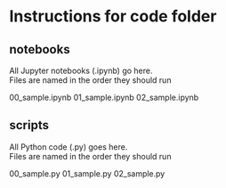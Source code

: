 # Instructions for code folder

## notebooks
All Jupyter notebooks (.ipynb) go here.  
Files are named in the order they should run

00_sample.ipynb
01_sample.ipynb
02_sample.ipynb

## scripts
All Python code (.py) goes here.  
Files are named in the order they should run

00_sample.py
01_sample.py
02_sample.py
